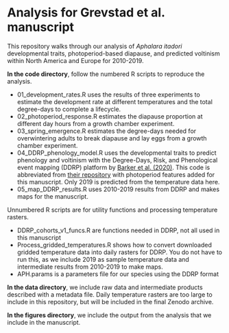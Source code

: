 # Analysis for Grevstad et al. manuscript

This repository walks through our analysis of *Aphalara itadori* developmental traits, photoperiod-based diapause, and predicted voltinism within North America and Europe for 2010-2019.

**In the code directory**, follow the numbered R scripts to reproduce the analysis. 
* 01_development_rates.R uses the results of three experiments to estimate the development rate at different temperatures and the total degree-days to complete a lifecycle.
* 02_photoperiod_response.R estimates the diapause proportion at different day hours from a growth chamber experiment.
* 03_spring_emergence.R estimates the degree-days needed for overwintering adults to break diapause and lay eggs from a growth chamber experiment.
* 04_DDRP_phenology_model.R uses the developmental traits to predict phenology and voltinism with the Degree-Days, Risk, and Phenological event mapping (DDRP) platform by [Barker et al. (2020)](https://journals.plos.org/plosone/article?id=10.1371/journal.pone.0244005). This code is abbreviated from [their repository](https://github.com/bbarker505/ddrp_v2) with photoperiod features added for this manuscript. Only 2019 is predicted from the temperature data here.
* 05_map_DDRP_results.R uses 2010-2019 results from DDRP and makes maps for the manuscript.

Unnumbered R scripts are for utility functions and processing temperature rasters. 
* DDRP_cohorts_v1_funcs.R are functions needed in DDRP, not all used in this manuscript
* Process_gridded_temperatures.R shows how to convert downloaded gridded temperature data into daily rasters for DDRP. You do not have to run this, as we include 2019 as sample temperature data and intermediate results from 2010-2019 to make maps.
* APH.params is a parameters file for our species using the DDRP format

**In the data directory**, we include raw data and intermediate products described with a metadata file. Daily temperature rasters are too large to include in this repository, but will be included in the final Zenodo archive. 

**In the figures directory**, we include the output from the analysis that we include in the manuscript.